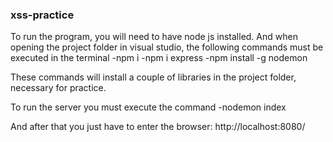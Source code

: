 ### xss-practice
To run the program, you will need to have node js installed.
And when opening the project folder in visual studio, the following commands must be executed in the terminal
-npm i
-npm i express
-npm install -g nodemon

These commands will install a couple of libraries in the project folder, necessary for practice.

To run the server you must execute the command
-nodemon index

And after that you just have to enter the browser:
http://localhost:8080/
